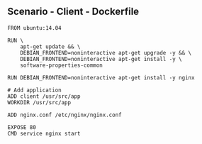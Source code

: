 ##  Scenario - Client - Dockerfile
    FROM ubuntu:14.04

    RUN \
        apt-get update && \
        DEBIAN_FRONTEND=noninteractive apt-get upgrade -y && \
        DEBIAN_FRONTEND=noninteractive apt-get install -y \
        software-properties-common
<!-- .element: class="bash" -->

    RUN DEBIAN_FRONTEND=noninteractive apt-get install -y nginx

    # Add application
    ADD client /usr/src/app
    WORKDIR /usr/src/app

    ADD nginx.conf /etc/nginx/nginx.conf

    EXPOSE 80
    CMD service nginx start
<!-- .element: class="bash" -->
